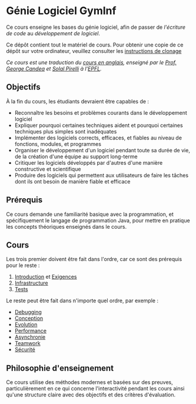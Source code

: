 # Génie Logiciel GymInf

Ce cours enseigne les bases du génie logiciel, afin de passer de _l'écriture de code_ au _développement de logiciel_.

Ce dépôt contient tout le matériel de cours.
Pour obtenir une copie de ce dépôt sur votre ordinateur, veuillez consulter les [instructions de clonage](documentation/Cloning.md)

_Ce cours est une traduction du [cours en anglais](https://github.com/sweng-epfl/public),_
_enseigné par le [Prof. George Candea](https://dslab.epfl.ch/people/candea/) et [Solal Pirelli](https://dslab.epfl.ch/people/pirelli/) à l'[EPFL](https://ic.epfl.ch)._


## Objectifs

À la fin du cours, les étudiants devraient être capables de :
- Reconnaître les besoins et problèmes courants dans le développement logiciel
- Expliquer pourquoi certaines techniques aident et pourquoi certaines techniques plus simples sont inadéquates
- Implémenter des logiciels corrects, efficaces, et fiables au niveau de fonctions, modules, et programmes
- Organiser le développement d'un logiciel pendant toute sa durée de vie, de la création d'une équipe au support long-terme
- Critiquer les logiciels développés par d'autres d'une manière constructive et scientifique
- Produire des logiciels qui permettent aux utilisateurs de faire les tâches dont ils ont besoin de manière fiable et efficace


## Prérequis

Ce cours demande une familiarité basique avec la programmation, et spécifiquement le langage de programmation Java, pour mettre en pratique les concepts théoriques enseignés dans le cours.


## Cours

Les trois premier doivent être fait dans l'ordre, car ce sont des prérequis pour le reste :

1. [Introduction](cours/Introduction/) et [Exigences](cours/Exigences/)
2. [Infrastructure](cours/Infrastructure/)
3. [Tests](cours/Tests/)

Le reste peut être fait dans n'importe quel ordre, par exemple :

- [Debugging](cours/Debugging/)
- [Conception](cours/conception/)
- [Evolution](cours/Evolution/)
- [Performance](cours/Performance/)
- [Asynchronie](cours/Asynchronie/)
- [Teamwork](cours/Teamwork/)
- [Sécurité](cours/Sécurité/)


## Philosophie d'enseignement

Ce cours utilise des méthodes modernes et basées sur des preuves, particulièrement en ce qui concerne l'interactivité pendant les cours
ainsi qu'une structure claire avec des objectifs et des critères d'évaluation.
